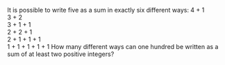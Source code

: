    It is possible to write five as a sum in exactly six different ways: 4 + 1<br /> 3 + 2<br /> 3 + 1 + 1<br /> 2 + 2 + 1<br /> 2 + 1 + 1 + 1<br /> 1 + 1 + 1 + 1 + 1 How many different ways can one hundred be written as a sum of at least two positive integers?   